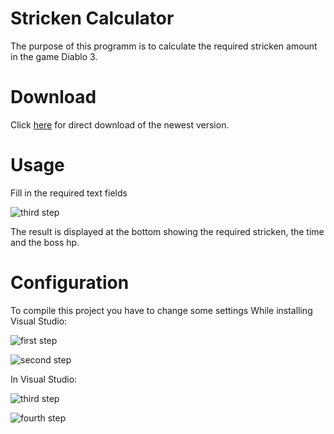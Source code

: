 # Stricken Calculator
The purpose of this programm is to calculate the required stricken amount in the game Diablo 3.

# Download
Click [here](https://github.com/ZyRaNex/ZyRaNex.github.io/raw/master/DiabloCalcFancy.exe) for direct download of the newest version.

# Usage
Fill in the required text fields

![third step](https://i.imgur.com/4tpAAW4.png)

The result is displayed at the bottom showing the required stricken, the time and the boss hp.


# Configuration
To compile this project you have to change some settings
While installing Visual Studio:

![first step](https://i.imgur.com/UJA3iiS.png)

![second step](https://i.imgur.com/ITDqwqY.png)

In Visual Studio:

![third step](https://i.imgur.com/bYUdCfL.png)

![fourth step](https://i.imgur.com/YEooH6H.png)
